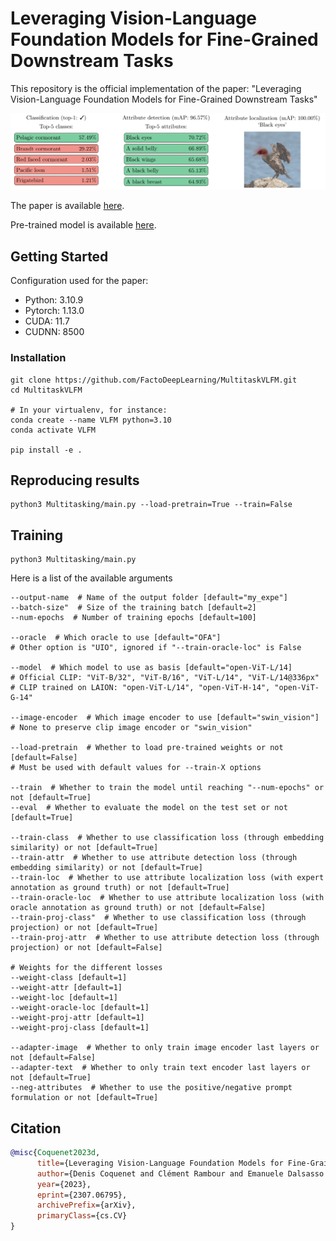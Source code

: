 # Leveraging Vision-Language Foundation Models for Fine-Grained Downstream Tasks

This repository is the official implementation of the paper:
"Leveraging Vision-Language Foundation Models for Fine-Grained Downstream Tasks"

![image](visual.png)

The paper is available [here](https://arxiv.org/abs/2307.06795).

Pre-trained model is available [here](https://zenodo.org/record/8124014).

## Getting Started

Configuration used for the paper:
- Python: 3.10.9
- Pytorch: 1.13.0
- CUDA: 11.7
- CUDNN: 8500

### Installation
```commandline
git clone https://github.com/FactoDeepLearning/MultitaskVLFM.git
cd MultitaskVLFM

# In your virtualenv, for instance:
conda create --name VLFM python=3.10
conda activate VLFM

pip install -e .
```


## Reproducing results
```commandline
python3 Multitasking/main.py --load-pretrain=True --train=False
```

## Training
```commandline
python3 Multitasking/main.py
```

Here is a list of the available arguments
```commandline
--output-name  # Name of the output folder [default="my_expe"]
--batch-size"  # Size of the training batch [default=2]
--num-epochs  # Number of training epochs [default=100]

--oracle  # Which oracle to use [default="OFA"] 
# Other option is "UIO", ignored if "--train-oracle-loc" is False

--model  # Which model to use as basis [default="open-ViT-L/14]
# Official CLIP: "ViT-B/32", "ViT-B/16", "ViT-L/14", "ViT-L/14@336px"
# CLIP trained on LAION: "open-ViT-L/14", "open-ViT-H-14", "open-ViT-G-14"

--image-encoder  # Which image encoder to use [default="swin_vision"]
# None to preserve clip image encoder or "swin_vision"

--load-pretrain  # Whether to load pre-trained weights or not [default=False]
# Must be used with default values for --train-X options

--train  # Whether to train the model until reaching "--num-epochs" or not [default=True]
--eval  # Whether to evaluate the model on the test set or not [default=True]

--train-class  # Whether to use classification loss (through embedding similarity) or not [default=True]
--train-attr  # Whether to use attribute detection loss (through embedding similarity) or not [default=True]
--train-loc  # Whether to use attribute localization loss (with expert annotation as ground truth) or not [default=True]
--train-oracle-loc  # Whether to use attribute localization loss (with oracle annotation as ground truth) or not [default=False]
--train-proj-class"  # Whether to use classification loss (through projection) or not [default=True]
--train-proj-attr  # Whether to use attribute detection loss (through projection) or not [default=False]

# Weights for the different losses
--weight-class [default=1]
--weight-attr [default=1]
--weight-loc [default=1]
--weight-oracle-loc [default=1]
--weight-proj-attr [default=1]
--weight-proj-class [default=1]

--adapter-image  # Whether to only train image encoder last layers or not [default=False]
--adapter-text  # Whether to only train text encoder last layers or not [default=True]
--neg-attributes  # Whether to use the positive/negative prompt formulation or not [default=True]
```

## Citation

```bibtex
@misc{Coquenet2023d,
      title={Leveraging Vision-Language Foundation Models for Fine-Grained Downstream Tasks}, 
      author={Denis Coquenet and Clément Rambour and Emanuele Dalsasso and Nicolas Thome},
      year={2023},
      eprint={2307.06795},
      archivePrefix={arXiv},
      primaryClass={cs.CV}
}
```
